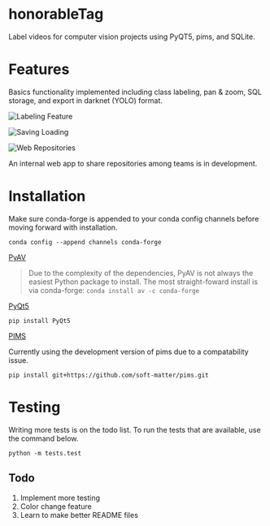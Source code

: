 # honorableTag

Label videos for computer vision projects using PyQT5, pims, and SQLite.

# Features

Basics functionality implemented including class labeling, pan & zoom, SQL storage, and export in darknet (YOLO) format.

![Labeling Feature](https://media.giphy.com/media/fYC5IGe6ApmXwRgncP/giphy.gif)

![Saving Loading](https://media.giphy.com/media/VbcFlzSvE1VB6iSbXQ/giphy.gif)

![Web Repositories](https://media.giphy.com/media/kdi7GKIakKVU4HSfrX/giphy.gif)

An internal web app to share repositories among teams is in development.

# Installation
Make sure conda-forge is appended to your conda config channels before moving forward with installation.

`conda config --append channels conda-forge`


[PyAV](https://github.com/mikeboers/PyAV)
> Due to the complexity of the dependencies, PyAV is not always the easiest Python package to install. The most straight-foward install is via conda-forge:
`conda install av -c conda-forge`


[PyQt5](https://pypi.org/project/PyQt5/)

`pip install PyQt5`


[PIMS](https://github.com/soft-matter/pims)

Currently using the development version of pims due to a compatability issue.

`pip install git+https://github.com/soft-matter/pims.git`


# Testing
Writing more tests is on the todo list. To run the tests that are available, use the command below.

`python -m tests.test`


## Todo

1. Implement more testing
2. Color change feature
3. Learn to make better README files